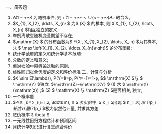 一、简答题
 1.  $A(1-+\infty)$  为随机事件, 则  $\cap(1-+\infty)<\cup(n-+\infty) A n$ 的含义;
 2.  $X_{1}, X_{2}, \ldots, X_{n} $ 为$  \{X\} $ 的样本, 则 $ X_{1}, X_{2}, \ldots, X_{n}  $相互独立的定义;
 3. 举例离散型随机变量期望不存在;
 4.  $\mathrm{X} $ 的分布函数为$  F(X), X_{1}, X_{2}, \ldots, X_{n}  $为其样本, 求 $ \max \left(X_{1}, X_{2}, \ldots, X_{n}\right)$  的分布函数;
 5. 统计学范畴的定义和统计学基本范畴;
 6. 众数的定义和意义;
 7. 假说检验中原假设选取的原则;
 8. 线性回归拟合优度的定义和评价标准
 二、计算与分析
 1.  $X \sim E(\lambda), P(Y=1)=p, P(Y=-1)=1-p, $$ \mathrm{X}  $与 $ \mathrm{Y}  $独立,  $\mathrm{Z}=\mathrm{XY} $
 (1) 求 $ \mathrm{f}(\mathrm{z}) ;$
  (2) $ \mathrm{X}  与  \mathrm{Z}  $是否相关, 独立;
 2. 一个概率题
 3.  $P(X _i)=p _i(i=1,2, \ldots m), n $ 次实验中, $ x _i  $出现 $ n _i  $次, 求
 (1)$p_i $矩估计量
 (2)$p_i $极大似然估计量, 并求其方差
 4. 取伪概率 $ \beta $
 5. 一元线性回归方程估计和预测区间
 6. 用统计学知识进行食堂综合评价
 